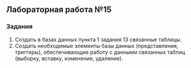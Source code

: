## Лабораторная работа №15
### Задания
1. Создать в базах данных пункта 1 задания 13 связанные таблицы.
2. Создать необходимые элементы базы данных (представления, триггеры), обеспечивающие работу с данными связанных таблиц (выборку, вставку, изменение, удаление).